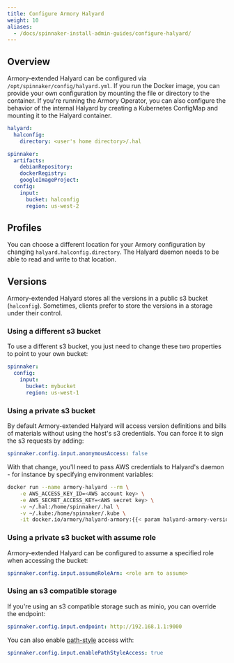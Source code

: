 ```yaml
---
title: Configure Armory Halyard
weight: 10
aliases:
  - /docs/spinnaker-install-admin-guides/configure-halyard/
---
```


## Overview

Armory-extended Halyard can be configured via `/opt/spinnaker/config/halyard.yml`. If you run the Docker image, you can provide your own configuration by mounting the file or directory to the container. If you're running the Armory Operator, you can also configure the behavior of the internal Halyard by creating a Kubernetes ConfigMap and mounting it to the Halyard container.

```yaml
halyard:
  halconfig:
    directory: <user's home directory>/.hal

spinnaker:
  artifacts:
    debianRepository:
    dockerRegistry:
    googleImageProject:
  config:
    input:
      bucket: halconfig
      region: us-west-2
```

## Profiles
You can choose a different location for your Armory configuration by changing `halyard.halconfig.directory`. The Halyard daemon needs to be able to read and write to that location.


## Versions
Armory-extended Halyard stores all the versions in a public s3 bucket (`halconfig`). Sometimes, clients prefer to store the versions in a storage under their control.

### Using a different s3 bucket
To use a different s3 bucket, you just need to change these two properties to point to your own bucket:
```yaml
spinnaker:
  config:
    input:
      bucket: mybucket
      region: us-west-1
```

### Using a private s3 bucket
By default Armory-extended Halyard will access version definitions and bills of materials without using the host's s3 credentials. You can force it to sign the s3 requests by adding:

```yaml
spinnaker.config.input.anonymousAccess: false
```

With that change, you'll need to pass AWS credentials to Halyard's daemon - for instance by specifying environment variables:
```bash
docker run --name armory-halyard --rm \
    -e AWS_ACCESS_KEY_ID=<AWS account key> \
    -e AWS_SECRET_ACCESS_KEY=<AWS secret key> \
    -v ~/.hal:/home/spinnaker/.hal \
    -v ~/.kube:/home/spinnaker/.kube \
    -it docker.io/armory/halyard-armory:{{< param halyard-armory-version >}}
```

### Using a private s3 bucket with assume role

Armory-extended Halyard can be configured to assume a specified role when accessing the bucket:
```yaml
spinnaker.config.input.assumeRoleArn: <role arn to assume>
```

### Using an s3 compatible storage
If you're using an s3 compatible storage such as minio, you can override the endpoint:

```yaml
spinnaker.config.input.endpoint: http://192.168.1.1:9000
```

You can also enable [path-style](https://docs.aws.amazon.com/AmazonS3/latest/dev/UsingBucket.html#access-bucket-intro) access with:

```yaml
spinnaker.config.input.enablePathStyleAccess: true
```
